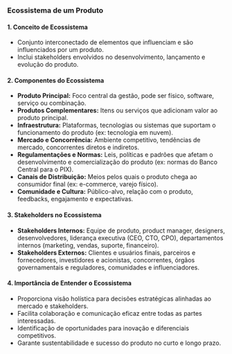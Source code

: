 ### Ecossistema de um Produto

#### 1. Conceito de Ecossistema

- Conjunto interconectado de elementos que influenciam e são influenciados por um produto.
- Inclui stakeholders envolvidos no desenvolvimento, lançamento e evolução do produto.

#### 2. Componentes do Ecossistema

- **Produto Principal:** Foco central da gestão, pode ser físico, software, serviço ou combinação.
- **Produtos Complementares:** Itens ou serviços que adicionam valor ao produto principal.
- **Infraestrutura:** Plataformas, tecnologias ou sistemas que suportam o funcionamento do produto (ex: tecnologia em nuvem).
- **Mercado e Concorrência:** Ambiente competitivo, tendências de mercado, concorrentes diretos e indiretos.
- **Regulamentações e Normas:** Leis, políticas e padrões que afetam o desenvolvimento e comercialização do produto (ex: normas do Banco Central para o PIX).
- **Canais de Distribuição:** Meios pelos quais o produto chega ao consumidor final (ex: e-commerce, varejo físico).
- **Comunidade e Cultura:** Público-alvo, relação com o produto, feedbacks, engajamento e expectativas.

#### 3. Stakeholders no Ecossistema

- **Stakeholders Internos:** Equipe de produto, product manager, designers, desenvolvedores, liderança executiva (CEO, CTO, CPO), departamentos internos (marketing, vendas, suporte, financeiro).
- **Stakeholders Externos:** Clientes e usuários finais, parceiros e fornecedores, investidores e acionistas, concorrentes, órgãos governamentais e reguladores, comunidades e influenciadores.

#### 4. Importância de Entender o Ecossistema

- Proporciona visão holística para decisões estratégicas alinhadas ao mercado e stakeholders.
- Facilita colaboração e comunicação eficaz entre todas as partes interessadas.
- Identificação de oportunidades para inovação e diferenciais competitivos.
- Garante sustentabilidade e sucesso do produto no curto e longo prazo.
